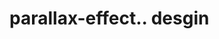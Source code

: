 # parallax-effect.. desgin                                                                                                                                                                                                                          
